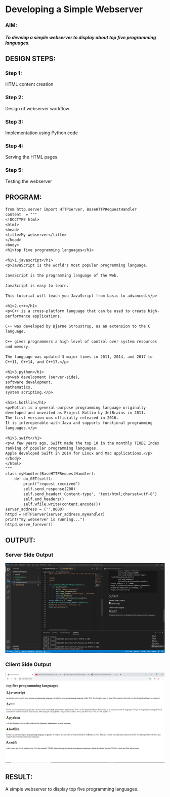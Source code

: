 # Developing a Simple Webserver
### AIM:
##### To develop a simple webserver to display about top five programming languages.

## DESIGN STEPS:
### Step 1: 

HTML content creation
### Step 2:

Design of webserver workflow
### Step 3:

Implementation using Python code
### Step 4:

Serving the HTML pages.
### Step 5:

Testing the webserver

## PROGRAM:
```
from http.server import HTTPServer, BaseHTTPRequestHandler
content  = """
<!DOCTYPE html>
<html>
<head>
<title>My webserver</title>
</head>
<body>
<h1>top five programming languages</h1>

<h1>1.javascript</h1>
<p>JavaScript is the world's most popular programming language.

JavaScript is the programming language of the Web.

JavaScript is easy to learn.

This tutorial will teach you JavaScript from basic to advanced.</p>

<h1>2.c++</h1>
<p>C++ is a cross-platform language that can be used to create high-performance applications.

C++ was developed by Bjarne Stroustrup, as an extension to the C language.

C++ gives programmers a high level of control over system resources and memory.

The language was updated 3 major times in 2011, 2014, and 2017 to C++11, C++14, and C++17.</p>

<h1>3.python</h1>
<p>web development (server-side),
software development,
mathematics,
system scripting.</p>

<h1>4.kotllin</h1>
<p>Kotlin is a general-purpose programming language originally developed and unveiled as Project Kotlin by JetBrains in 2011.
The first version was officially released in 2016.
It is interoperable with Java and supports functional programming languages.</p>

<h1>5.swift</h1>
<p>A few years ago, Swift made the top 10 in the monthly TIOBE Index ranking of popular programming languages.
Apple developed Swift in 2014 for Linux and Mac applications.</p>
</body>
</html>
"""
class myHandler(BaseHTTPRequestHandler):
    def do_GET(self):
        print("request received")
        self.send_response(200)
        self.send_header('Content-type', 'text/html;charset=utf-8')
        self.end_headers()
        self.wfile.write(content.encode())
server_address = ('',8080)
httpd = HTTPServer(server_address,myHandler)
print("my webserver is running...")
httpd.serve_forever()
```
## OUTPUT:
### Server Side Output
![Server Side Output](serveroutput.PNG)

### Client Side Output

![Client Side Output](./clientoutput.PNG)

## RESULT:
A simple webserver to display top five programming languages.
